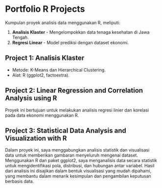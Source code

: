 # Portfolio R Projects
Kumpulan proyek analisis data menggunakan R, meliputi:
1. **Analisis Klaster** - Mengelompokkan data tenaga kesehatan di Jawa Tengah.
2. **Regresi Linear** - Model prediksi dengan dataset ekonomi.

## Project 1: Analisis Klaster
- Metode: K-Means dan Hierarchical Clustering.
- Alat: R (ggplot2, factoextra).
  
## Project 2: Linear Regression and Correlation Analysis using R
Proyek ini bertujuan untuk melakukan analisis regresi linier dan korelasi pada data ekonomi menggunakan R.

## Project 3: Statistical Data Analysis and Visualization with R
Dalam proyek ini, saya menggabungkan analisis statistik dan visualisasi data untuk memberikan gambaran menyeluruh mengenai dataset. Menggunakan R dan paket ggplot2, saya menganalisis data secara statistik untuk mengidentifikasi pola, distribusi, dan hubungan antar variabel. Hasil dari analisis ini disajikan dalam bentuk visualisasi yang mudah dipahami, yang membantu dalam menarik kesimpulan dan pengambilan keputusan berbasis data.

